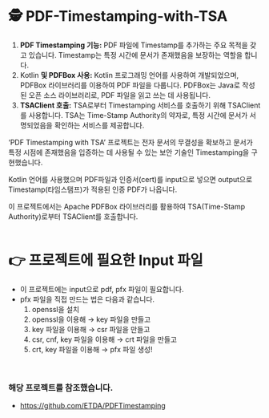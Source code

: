# 🕵️ PDF-Timestamping-with-TSA
1. **PDF Timestamping 기능:** PDF 파일에 Timestamp를 추가하는 주요 목적을 갖고 있습니다. Timestamp는 특정 시간에 문서가 존재했음을 보장하는 역할을 합니다.
2. Kotlin **및 PDFBox 사용:** Kotlin 프로그래밍 언어를 사용하여 개발되었으며, PDFBox 라이브러리를 이용하여 PDF 파일을 다룹니다. PDFBox는 Java로 작성된 오픈 소스 라이브러리로, PDF 파일을 읽고 쓰는 데 사용됩니다.
3. **TSAClient 호출:** TSA로부터 Timestamping 서비스를 호출하기 위해 TSAClient를 사용합니다. TSA는 Time-Stamp Authority의 약자로, 특정 시간에 문서가 서명되었음을 확인하는 서비스를 제공합니다.

‘PDF Timestamping with TSA’ 프로젝트는 전자 문서의 무결성을 확보하고 문서가 특정 시점에 존재했음을 입증하는 데 사용될 수 있는 보안 기술인 Timestamping을 구현했습니다. 

Kotlin 언어를 사용했으며 PDF파일과 인증서(cert)를 input으로 넣으면 output으로 Timestamp(타임스탬프)가 적용된 인증 PDF가 나옵니다. 

이 프로젝트에서는 Apache PDFBox 라이브러리를 활용하여 TSA(Time-Stamp Authority)로부터 TSAClient를 호출합니다.
<br/>
<br/>

# 👉 프로젝트에 필요한 Input 파일

- 이 프로젝트에는 input으로 pdf, pfx 파일이 필요합니다.
- pfx 파일을 직접 만드는 법은 다음과 같습니다.
    1. openssl을 설치
    2. openssl을 이용해 → key 파일을 만들고
    3. key 파일을 이용해 → csr 파일을 만들고
    4. csr, cnf, key 파일을 이용해 → crt 파일을 만들고
    5. crt, key 파일을 이용해 → pfx 파일 생성!

<br/>

### 해당 프로젝트를 참조했습니다.
-  https://github.com/ETDA/PDFTimestamping
